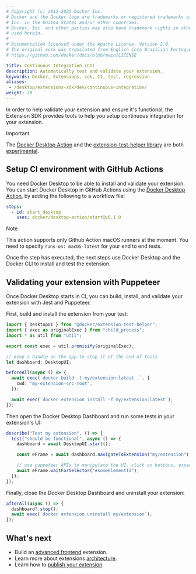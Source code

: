 ```yaml
---
# Copyright (c) 2013-2025 Docker Inc.
# Docker and the Docker logo are trademarks or registered trademarks of Docker,
# Inc. in the United States and/or other countries.
# Docker, Inc. and other parties may also have trademark rights in other terms
# used herein.
#
# Documentation licensed under the Apache License, Version 2.0.
# The original work was translated from English into Brazilian Portuguese.
# https://github.com/docker/docs/blob/main/LICENSE

title: Continuous Integration (CI)
description: Automatically test and validate your extension.
keywords: Docker, Extensions, sdk, CI, test, regression
aliases:
 - /desktop/extensions-sdk/dev/continuous-integration/
weight: 20
---
```

In order to help validate your extension and ensure it's functional, the Extension SDK provides tools to help you setup continuous integration for your extension.

> [!IMPORTANT]
>
> The [Docker Desktop Action](https://github.com/docker/desktop-action) and the [extension-test-helper library](https://www.npmjs.com/package/@docker/extension-test-helper) are both [experimental](https://docs.docker.com/release-lifecycle/#experimental).

## Setup CI environment with GitHub Actions

You need Docker Desktop to be able to install and validate your extension.
You can start Docker Desktop in GitHub Actions using the [Docker Desktop Action](https://github.com/docker/desktop-action), by adding the following to a workflow file:

```yaml
steps:
  - id: start_desktop
    uses: docker/desktop-action/start@v0.1.0
```

> [!NOTE]
>
> This action supports only Github Action macOS runners at the moment. You need to specify `runs-on: macOS-latest` for your end to end tests.

Once the step has executed, the next steps use Docker Desktop and the Docker CLI to install and test the extension.

## Validating your extension with Puppeteer

Once Docker Desktop starts in CI, you can build, install, and validate your extension with Jest and Puppeteer.

First, build and install the extension from your test:

```ts
import { DesktopUI } from "@docker/extension-test-helper";
import { exec as originalExec } from "child_process";
import * as util from "util";

export const exec = util.promisify(originalExec);

// keep a handle on the app to stop it at the end of tests
let dashboard: DesktopUI;

beforeAll(async () => {
  await exec(`docker build -t my/extension:latest .`, {
    cwd: "my-extension-src-root",
  });

  await exec(`docker extension install -f my/extension:latest`);
});
```

Then open the Docker Desktop Dashboard and run some tests in your extension's UI:

```ts
describe("Test my extension", () => {
  test("should be functional", async () => {
    dashboard = await DesktopUI.start();

    const eFrame = await dashboard.navigateToExtension("my/extension");

    // use puppeteer APIs to manipulate the UI, click on buttons, expect visual display and validate your extension
    await eFrame.waitForSelector("#someElementId");
  });
});
```

Finally, close the Docker Desktop Dashboard and uninstall your extension:

```ts
afterAll(async () => {
  dashboard?.stop();
  await exec(`docker extension uninstall my/extension`);
});
```

## What's next

- Build an [advanced frontend](/manuals/extensions/extensions-sdk/build/frontend-extension-tutorial.md) extension.
- Learn more about extensions [architecture](../architecture/_index.md).
- Learn how to [publish your extension](../extensions/_index.md).
